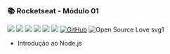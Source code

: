 ### :books: Rocketseat - Módulo 01

![](https://img.shields.io/github/package-json/v/IsaPhipho/Rocketseat-modulo01.svg?color=lightsalmon)
![](https://img.shields.io/github/last-commit/IsaPhipho/Rocketseat-modulo01.svg?color=salmon)
![](https://img.shields.io/github/languages/top/IsaPhipho/Rocketseat-modulo01.svg?color=darksalmon)
![](https://img.shields.io/github/languages/count/IsaPhipho/Rocketseat-modulo01.svg?color=coral)
![](https://img.shields.io/github/languages/code-size/IsaPhipho/Rocketseat-modulo01.svg?color=tomato)
![](https://img.shields.io/github/repo-size/IsaPhipho/Rocketseat-modulo01.svg?color=red)
[![GitHub](https://img.shields.io/github/license/mashape/apistatus.svg?color=gold)](https://github.com/IsaPhipho/Rocketseat-modulo03/blob/master/LICENSE)
![Open Source Love svg1](https://badges.frapsoft.com/os/v1/open-source.svg?v=103)

- Introdução ao Node.js
